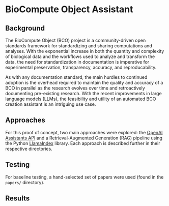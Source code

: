 # BioCompute Object Assistant

## Background

The BioCompute Object (BCO) project is a community-driven open standards framework for standardizing and sharing computations and analyses. With the exponential increase in both the quantity and complexity of biological data and the workflows used to analyze and transform the data, the need for standardization in documentation is imperative for experimental preservation, transparency, accuracy, and reproducability.

As with any documentation standard, the main hurdles to continued adoption is the overhead required to maintain the quality and accuracy of a BCO in parallel as the research evolves over time and retroactively documenting pre-existing research. With the recent improvements in large language models (LLMs), the feasibility and utility of an automated BCO creation assistant is an intriguing use case.  

## Approaches

For this proof of concept, two main approaches were explored: the [OpenAI Assistants API](https://platform.openai.com/docs/assistants/overview?context=with-streaming) and a Retrieval-Augmented Generation (RAG) pipeline using the Python [LlamaIndex](https://docs.llamaindex.ai/en/stable/) library. Each approach is described further in their respective directories. 

## Testing

For baseline testing, a hand-selected set of papers were used (found in the `papers/` directory). 

## Results
